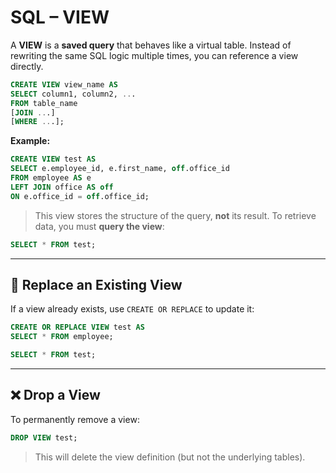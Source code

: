 # SQL – VIEW

A **VIEW** is a **saved query** that behaves like a virtual table. Instead of rewriting the same SQL logic multiple times, you can reference a view directly.

```sql
CREATE VIEW view_name AS
SELECT column1, column2, ...
FROM table_name
[JOIN ...]
[WHERE ...];
```

**Example:**

```sql
CREATE VIEW test AS
SELECT e.employee_id, e.first_name, off.office_id
FROM employee AS e
LEFT JOIN office AS off
ON e.office_id = off.office_id;
```

> This view stores the structure of the query, **not** its result.
> To retrieve data, you must **query the view**:

```sql
SELECT * FROM test;
```

---

## 🔄 Replace an Existing View

If a view already exists, use `CREATE OR REPLACE` to update it:

```sql
CREATE OR REPLACE VIEW test AS
SELECT * FROM employee;

SELECT * FROM test;
```

---

## ❌ Drop a View

To permanently remove a view:

```sql
DROP VIEW test;
```

> This will delete the view definition (but not the underlying tables).
